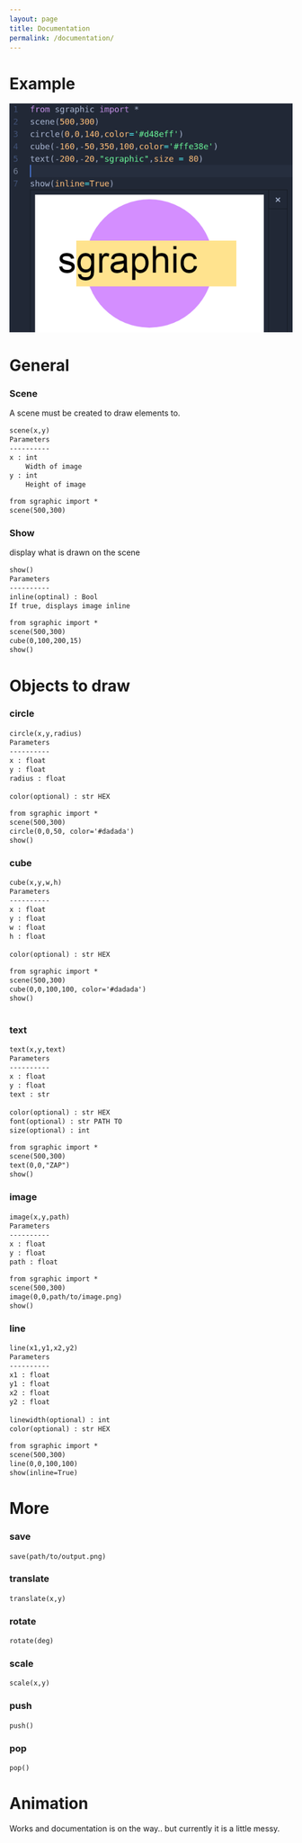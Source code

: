 ```yaml
---
layout: page
title: Documentation
permalink: /documentation/
---
```

# Example
![simple graphics exaple](img/example.png)
# General
### Scene
A scene must be created to draw elements to.
```
scene(x,y)
Parameters
----------
x : int
    Width of image
y : int
    Height of image
```
```
from sgraphic import *
scene(500,300)
```
### Show
display what is drawn on the scene
```
show()
Parameters
----------
inline(optinal) : Bool
If true, displays image inline
```
```
from sgraphic import *
scene(500,300)
cube(0,100,200,15)
show()
```


# Objects to draw
### circle

```
circle(x,y,radius)
Parameters
----------
x : float
y : float
radius : float

color(optional) : str HEX
```
```
from sgraphic import *
scene(500,300)
circle(0,0,50, color='#dadada')
show()

```

### cube

```
cube(x,y,w,h)
Parameters
----------
x : float
y : float
w : float
h : float

color(optional) : str HEX
```
```
from sgraphic import *
scene(500,300)
cube(0,0,100,100, color='#dadada')
show()


```
### text
```
text(x,y,text)
Parameters
----------
x : float
y : float
text : str

color(optional) : str HEX
font(optional) : str PATH TO
size(optional) : int
```
```
from sgraphic import *
scene(500,300)
text(0,0,"ZAP")
show()
```

### image
```
image(x,y,path)
Parameters
----------
x : float
y : float
path : float
```
```
from sgraphic import *
scene(500,300)
image(0,0,path/to/image.png)
show()
```

### line
```
line(x1,y1,x2,y2)
Parameters
----------
x1 : float
y1 : float
x2 : float
y2 : float

linewidth(optional) : int
color(optional) : str HEX
```
```
from sgraphic import *
scene(500,300)
line(0,0,100,100)
show(inline=True)
```
# More

### save
```
save(path/to/output.png)
```
### translate
```
translate(x,y)
```
### rotate
```
rotate(deg)
```
### scale
```
scale(x,y)
```
### push
```
push()
```
### pop
```
pop()
```

# Animation
Works and documentation is on the way.. but currently it is a little messy.
